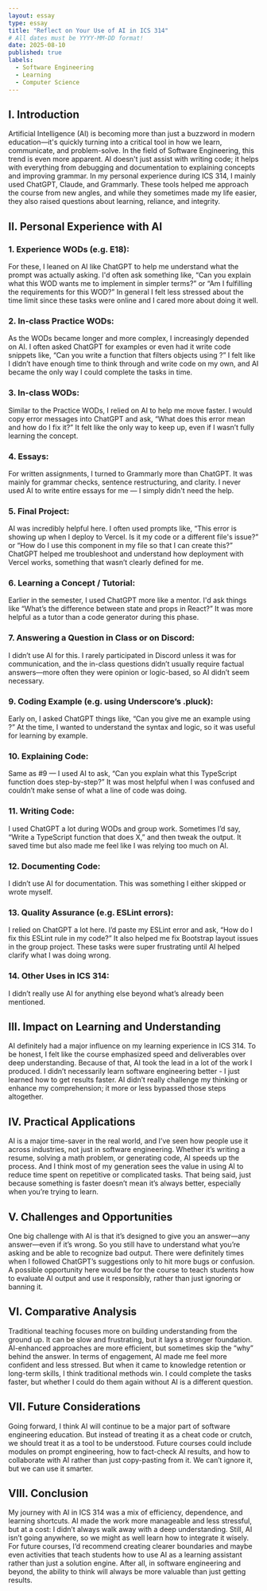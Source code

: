 ```yaml
---
layout: essay
type: essay
title: "Reflect on Your Use of AI in ICS 314"
# All dates must be YYYY-MM-DD format!
date: 2025-08-10
published: true
labels:  
  - Software Engineering
  - Learning
  - Computer Science
---
```


## I. Introduction
Artificial Intelligence (AI) is becoming more than just a buzzword in modern education—it's quickly turning into a critical tool in how we learn, communicate, and problem-solve. In the field of Software Engineering, this trend is even more apparent. AI doesn't just assist with writing code; it helps with everything from debugging and documentation to explaining concepts and improving grammar. In my personal experience during ICS 314, I mainly used ChatGPT, Claude, and Grammarly. These tools helped me approach the course from new angles, and while they sometimes made my life easier, they also raised questions about learning, reliance, and integrity.

## II. Personal Experience with AI
### 1. Experience WODs (e.g. E18):
For these, I leaned on AI like ChatGPT to help me understand what the prompt was actually asking. I'd often ask something like, “Can you explain what this WOD wants me to implement in simpler terms?” or “Am I fulfilling the requirements for this WOD?” In general I felt less stressed about the time limit since these tasks were online and I cared more about doing it well.

### 2. In-class Practice WODs:
As the WODs became longer and more complex, I increasingly depended on AI. I often asked ChatGPT for examples or even had it write code snippets like, “Can you write a function that filters objects using <database>?” I felt like I didn’t have enough time to think through and write code on my own, and AI became the only way I could complete the tasks in time.

### 3. In-class WODs:
Similar to the Practice WODs, I relied on AI to help me move faster. I would copy error messages into ChatGPT and ask, “What does this error mean and how do I fix it?” It felt like the only way to keep up, even if I wasn’t fully learning the concept.

### 4. Essays:
For written assignments, I turned to Grammarly more than ChatGPT. It was mainly for grammar checks, sentence restructuring, and clarity. I never used AI to write entire essays for me — I simply didn't need the help.

### 5. Final Project:
AI was incredibly helpful here. I often used prompts like, “This error is showing up when I deploy to Vercel. Is it my code or a different file's issue?” or “How do I use this component in my file so that I can create this?” ChatGPT helped me troubleshoot and understand how deployment with Vercel works, something that wasn’t clearly defined for me.

### 6. Learning a Concept / Tutorial:
Earlier in the semester, I used ChatGPT more like a mentor. I'd ask things like “What’s the difference between state and props in React?” It was more helpful as a tutor than a code generator during this phase.

### 7. Answering a Question in Class or on Discord:
I didn’t use AI for this. I rarely participated in Discord unless it was for communication, and the in-class questions didn’t usually require factual answers—more often they were opinion or logic-based, so AI didn’t seem necessary.

### 9. Coding Example (e.g. using Underscore’s .pluck):
Early on, I asked ChatGPT things like, “Can you give me an example using <given code>?” At the time, I wanted to understand the syntax and logic, so it was useful for learning by example.

### 10. Explaining Code:
Same as #9 — I used AI to ask, “Can you explain what this TypeScript function does step-by-step?” It was most helpful when I was confused and couldn’t make sense of what a line of code was doing.

### 11. Writing Code:
I used ChatGPT a lot during WODs and group work. Sometimes I’d say, “Write a TypeScript function that does X,” and then tweak the output. It saved time but also made me feel like I was relying too much on AI.

### 12. Documenting Code:
I didn’t use AI for documentation. This was something I either skipped or wrote myself.

### 13. Quality Assurance (e.g. ESLint errors):
I relied on ChatGPT a lot here. I’d paste my ESLint error and ask, “How do I fix this ESLint rule in my code?” It also helped me fix Bootstrap layout issues in the group project. These tasks were super frustrating until AI helped clarify what I was doing wrong.

### 14. Other Uses in ICS 314:
I didn’t really use AI for anything else beyond what’s already been mentioned.

## III. Impact on Learning and Understanding
AI definitely had a major influence on my learning experience in ICS 314. To be honest, I felt like the course emphasized speed and deliverables over deep understanding. Because of that, AI took the lead in a lot of the work I produced. I didn’t necessarily learn software engineering better - I just learned how to get results faster. AI didn’t really challenge my thinking or enhance my comprehension; it more or less bypassed those steps altogether.

## IV. Practical Applications
AI is a major time-saver in the real world, and I’ve seen how people use it across industries, not just in software engineering. Whether it’s writing a resume, solving a math problem, or generating code, AI speeds up the process. And I think most of my generation sees the value in using AI to reduce time spent on repetitive or complicated tasks. That being said, just because something is faster doesn’t mean it’s always better, especially when you’re trying to learn.

## V. Challenges and Opportunities
One big challenge with AI is that it’s designed to give you an answer—any answer—even if it’s wrong. So you still have to understand what you’re asking and be able to recognize bad output. There were definitely times when I followed ChatGPT’s suggestions only to hit more bugs or confusion. A possible opportunity here would be for the course to teach students how to evaluate AI output and use it responsibly, rather than just ignoring or banning it.

## VI. Comparative Analysis
Traditional teaching focuses more on building understanding from the ground up. It can be slow and frustrating, but it lays a stronger foundation. AI-enhanced approaches are more efficient, but sometimes skip the “why” behind the answer. In terms of engagement, AI made me feel more confident and less stressed. But when it came to knowledge retention or long-term skills, I think traditional methods win. I could complete the tasks faster, but whether I could do them again without AI is a different question.

## VII. Future Considerations
Going forward, I think AI will continue to be a major part of software engineering education. But instead of treating it as a cheat code or crutch, we should treat it as a tool to be understood. Future courses could include modules on prompt engineering, how to fact-check AI results, and how to collaborate with AI rather than just copy-pasting from it. We can’t ignore it, but we can use it smarter.

## VIII. Conclusion
My journey with AI in ICS 314 was a mix of efficiency, dependence, and learning shortcuts. AI made the work more manageable and less stressful, but at a cost: I didn’t always walk away with a deep understanding. Still, AI isn’t going anywhere, so we might as well learn how to integrate it wisely. For future courses, I’d recommend creating clearer boundaries and maybe even activities that teach students how to use AI as a learning assistant rather than just a solution engine. After all, in software engineering and beyond, the ability to think will always be more valuable than just getting results.

